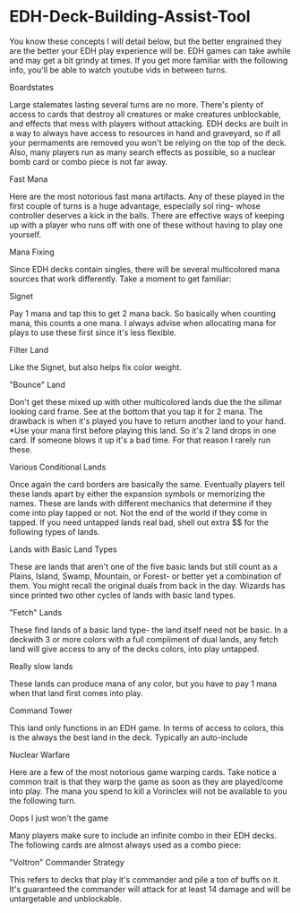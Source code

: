 # EDH-Deck-Building-Assist-Tool

You know these concepts I will detail below, but the better engrained they are the better your EDH play experience will be. EDH games can take awhile and may get a bit grindy at times. If you get more familiar with the following info, you'll be able to watch youtube vids in between turns.

Boardstates

Large stalemates lasting several turns are no more. There's plenty of access to cards that destroy all creatures or make creatures unblockable, and effects that mess with players without attacking. EDH decks are built in a way to always have access to resources in hand and graveyard, so if all your permaments are removed you won't be relying on the top of the deck. Also, many players run as many search effects as possible, so a nuclear bomb card or combo piece is not far away.

Fast Mana

Here are the most notorious fast mana artifacts. Any of these played in the first couple of turns is a huge advantage, especially sol ring- whose controller deserves a kick in the balls. There are effective ways of keeping up with a player who runs off with one of these without having to play one yourself.

Mana Fixing

Since EDH decks contain singles, there will be several multicolored mana sources that work differently. Take a moment to get familiar:

Signet

Pay 1 mana and tap this to get 2 mana back. So basically when counting mana, this counts a one mana. I always advise when allocating mana for plays to use these first since it's less flexible.

Filter Land

Like the Signet, but also helps fix color weight.

"Bounce" Land

Don't get these mixed up with other multicolored lands due the the silimar looking card frame. See at the bottom that you tap it for 2 mana. The drawback is when it's played you have to return another land to your hand. *Use your mana first before playing this land. So it's 2 land drops in one card. If someone blows it up it's a bad time. For that reason I rarely run these.

Various Conditional Lands

Once again the card borders are basically the same. Eventually players tell these lands apart by either the expansion symbols or memorizing the names. These are lands with different mechanics that determine if they come into play tapped or not. Not the end of the world if they come in tapped. If you need untapped lands real bad, shell out extra $$ for the following types of lands.

Lands with Basic Land Types

These are lands that aren't one of the five basic lands but still count as a Plains, Island, Swamp, Mountain, or Forest- or better yet a combination of them. You might recall the original duals from back in the day. Wizards has since printed two other cycles of lands with basic land types.

"Fetch" Lands

These find lands of a basic land type- the land itself need not be basic. In a deckwith 3 or more colors with a full compliment of dual lands, any fetch land will give access to any of the decks colors, into play untapped.

Really slow lands

These lands can produce mana of any color, but you have to pay 1 mana when that land first comes into play.

Command Tower

This land only functions in an EDH game. In terms of access to colors, this is the always the best land in the deck. Typically an auto-include

Nuclear Warfare

Here are a few of the most notorious game warping cards. Take notice a common trait is that they warp the game as soon as they are played/come into play. The mana you spend to kill a Vorinclex will not be available to you the following turn.

Oops I just won't the game

Many players make sure to include an infinite combo in their EDH decks. The following cards are almost always used as a combo piece:

"Voltron" Commander Strategy

This refers to decks that play it's commander and pile a ton of buffs on it. It's guaranteed the commander will attack for at least 14 damage and will be untargetable and unblockable.
